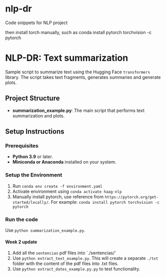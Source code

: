 # nlp-dr
Code snippets for NLP project


then install torch manually, such as 
conda install pytorch torchvision -c pytorch

# NLP-DR: Text summarization

Sample script to summarize text using the Hugging Face `transformers` library.
The script takes text fragments, generates summaries and generate plots.

## Project Structure

- **summarization_example.py**: The main script that performs text summarization and plots.

## Setup Instructions

### Prerequisites

- **Python 3.9** or later.
- **Miniconda or Anaconda** installed on your system.

### Setup the Environment

1. Run `conda env create -f environment.yaml`
2. Activate environment using `conda activate haag-nlp`
3. Manually install pytorch, use reference from `https://pytorch.org/get-started/locally/`.
    For example: `conda install pytorch torchvision -c pytorch`

### Run the code

Use `python summarization_example.py`.

#### Week 2 update

1. Add all the `sentencias` pdf files into `./sentencias/'
2. Use `python extract_text_example.py`. This will create a separate `./txt` folder with the content of the pdf files into .txt files.
3. Use `python extract_dates_example.py.py` to test functionality.

